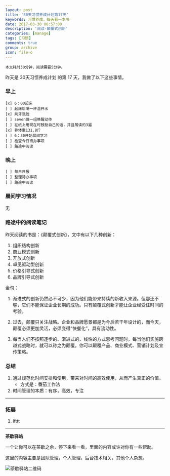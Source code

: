 ```yaml
---
layout: post
title: '30天习惯养成计划第17天'
keywords: 习惯养成，每天看一本书
date: 2017-03-30 06:57:00
description: '阅读-颠覆式创新'
categories: [manage]
tags: [习惯]
comments: true
group: archive
icon: file-o
---
```


	本文耗时30分钟，阅读需要5分钟。

<!--more-->

昨天是 30天习惯养成计划 的第 17 天，我做了以下这些事情。

### 早上 ###

	[x] 6：00起床
	[ ] 起床后喝一杯温开水
	[x] 刷牙洗脸
	[ ] seven做一组唤醒动作
	[ ] 在纸上用现在时鼓励自己的话，并且朗读的3遍
	[x] 称体重131.8斤
	[ ] 6：30开始晨间学习
	[ ] 检查今日待办事项
	[ ] 路途中阅读

### 晚上 ###

	[ ] 每日日报
	[ ] 整理待办事项
	[ ] 路途中阅读

### 晨间学习情况 ###

无

### 路途中的阅读笔记 ###

昨天阅读的书是：《颠覆式创新》，文中有以下几种创新：

1. 组织结构创新
2. 商业模式创新
3. 开放式创新
4. 卓见驱动型创新
5. 价格引导式创新
6. 品牌引导式创新

金句：

1. 渐进式的创新仍然必不可少，因为他们能带来持续的新收入来源。但那还不够，它们不能保证企业长期的成功。只有颠覆式创新才能让企业经受住时间的考验。

2. 过去，颠覆只关注战略。企业和品牌愿景都是为今后若干年设计的，而今天，颠覆必须更加灵活，必须变得“快餐化”，具有流动性。

3. 每当人们不按照逐步的、渐进式的、线性的方式思考问题时，每当他们实施跨越式战略时，就可以称之为颠覆。你可以颠覆产品、商业模式、营销计划及宣传策略。

### 总结 ###

1. 通过规范化时间安排和使用，带来对时间的高效使用，从而产生真正的价值。
	- 方式是：番茄工作法
2. 时间管理的本质：有序，高效，专注

----

### 拓展 ###

1. ifttt

----

**茶歇驿站**

一个让你可以在茶歇之余，停下来看一看，里面的内容或许对你有一些帮助。

这里的内容主要是团队管理，个人管理，后台技术相关，其他个人杂想。

![茶歇驿站二维码](http://ww4.sinaimg.cn/large/824dcde4gw1f358o5j022j20by0bywf8.jpg)
